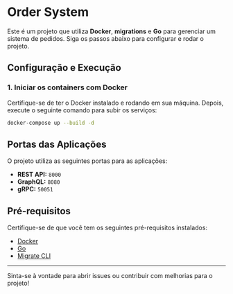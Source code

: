 
# Order System

Este é um projeto que utiliza **Docker**, **migrations** e **Go** para gerenciar um sistema de pedidos. Siga os passos abaixo para configurar e rodar o projeto.

## Configuração e Execução

### 1. Iniciar os containers com Docker
Certifique-se de ter o Docker instalado e rodando em sua máquina. Depois, execute o seguinte comando para subir os serviços:

```bash
docker-compose up --build -d
```

## Portas das Aplicações

O projeto utiliza as seguintes portas para as aplicações:

- **REST API:** `8000`
- **GraphQL:** `8080`
- **gRPC:** `50051`

## Pré-requisitos

Certifique-se de que você tem os seguintes pré-requisitos instalados:

- [Docker](https://www.docker.com/)
- [Go](https://go.dev/)
- [Migrate CLI](https://github.com/golang-migrate/migrate)

---

Sinta-se à vontade para abrir issues ou contribuir com melhorias para o projeto!
